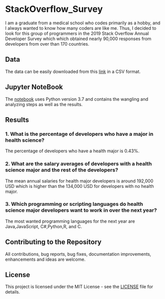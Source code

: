 # StackOverflow_Survey
I am a graduate from a medical school who codes primarily as a hobby, and I always wanted to know how many coders are like me. Thus, I decided to look for this group of programmers in the 2019 Stack Overflow Annual Developer Survey which which obtained nearly 90,000 responses from developers from over than 170 countries.
 
## Data 
The data can be easily downloaded from this [link](https://insights.stackoverflow.com/survey) in a CSV format. 

## Jupyter NoteBook 
The [notebook](StackOverflow.ipynb) uses Python version 3.7 and contains the wangling and analyzing steps as well as the results. 

## Results 
### 1. What is the percentage of developers who have a major in health science? 
The percentage of developers who have a health major is 0.43%.
### 2. What are the salary averages of developers with a health science major and the rest of the developers?
The mean annual salaries for health major developers is around 192,000 USD which is higher than the 134,000 USD for developers with no health major.
### 3. Which programming or scripting languages do health science major developers want to work in over the next year?
The most wanted programming languages for the next year are Java,JavaScript, C#,Python,R, and C.

## Contributing to the Repository
All contributions, bug reports, bug fixes, documentation improvements, enhancements and ideas are welcome.

## License
This project is licensed under the MIT License - see the [LICENSE](LICENSE) file for details.

